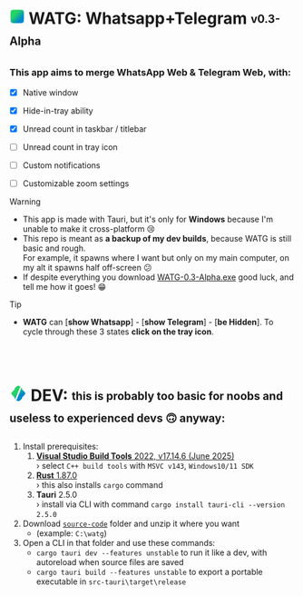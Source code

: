 # <img src="https://github.com/DavidBevi/WATG/blob/main/source-code/src-tauri/icon.png" height="27px"> WATG: Whatsapp+Telegram <sub><sup>v0.3-Alpha</sup></sub>

### This app aims to merge WhatsApp Web & Telegram Web, with:
- [x] Native window
- [x] Hide-in-tray ability
- [x] Unread count in taskbar / titlebar
- [ ] Unread count in tray icon
- [ ] Custom notifications
- [ ] Customizable zoom settings


> [!WARNING]
> - This app is made with Tauri, but it's only for **Windows** because I'm unable to make it cross-platform 😢
> - This repo is meant as **a backup of my dev builds**, because WATG is still basic and rough.<br/>For example, it spawns where I want but only on my main computer, on my alt it spawns half off-screen 😕
> - If despite everything you download [WATG-0.3-Alpha.exe](https://github.com/DavidBevi/WATG/blob/main/executables/WATG-0.3-Alpha.exe?raw=true) good luck, and tell me how it goes! 😁


> [!TIP]
> - **WATG** can [**show Whatsapp**] - [**show Telegram**] - [**be Hidden**]. To cycle through these 3 states **click on the tray icon**.

<br/>


<br/>

# <img src="https://github.com/DavidBevi/WATG/blob/main/source-code/src-tauri/dev.png" height="27px"> DEV: <sub><sup> this is probably too basic for noobs and useless to experienced devs 🙃 anyway:</sup></sub>

1. Install prerequisites:
   1. [**Visual Studio Build Tools** 2022, v17.14.6 (June 2025)](https://download.visualstudio.microsoft.com/download/pr/4652b1eb-63f7-432d-84ab-06108c5d7cd7/579ca9f9b1824f8dfd2ca0dca0e7e3970ca2e4dba8ee91f2e938ed2c7f197054/vs_BuildTools.exe) <br/>› select `C++ build tools` with `MSVC v143`, `Windows10/11 SDK`
   2. [**Rust** 1.87.0](https://static.rust-lang.org/dist/rust-1.87.0-x86_64-pc-windows-msvc.msi)<br/>› this also installs `cargo` command
   3. **Tauri** 2.5.0 <br/>› install via CLI with command `cargo install tauri-cli --version 2.5.0`
2. Download [`source-code`](https://download-directory.github.io/?url=https%3A%2F%2Fgithub.com%2FDavidBevi%2FWATG%2Ftree%2Fmain%2Fsource-code) folder and unzip it where you want
   - (example: `C:\watg`)
3. Open a CLI in that folder and use these commands:
    - `cargo tauri dev --features unstable` to run it like a dev, with autoreload when source files are saved
    - `cargo tauri build --features unstable` to export a portable executable in `src-tauri\target\release`

<br/>
